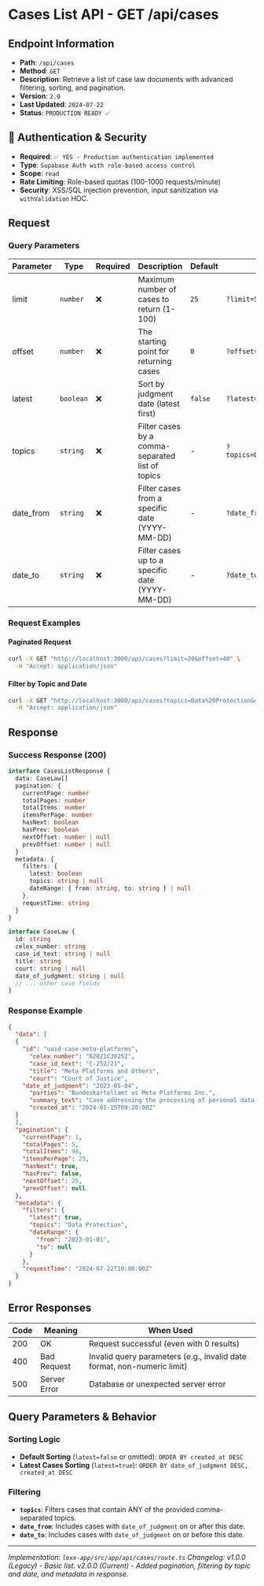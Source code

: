 # Cases List API - GET /api/cases

## Endpoint Information
- **Path**: `/api/cases`
- **Method**: `GET`
- **Description**: Retrieve a list of case law documents with advanced filtering, sorting, and pagination.
- **Version**: `2.0`
- **Last Updated**: `2024-07-22`
- **Status**: `PRODUCTION READY ✅`

## 🔐 Authentication & Security
- **Required**: `✅ YES - Production authentication implemented`
- **Type**: `Supabase Auth with role-based access control`
- **Scope**: `read`
- **Rate Limiting**: Role-based quotas (100-1000 requests/minute)
- **Security**: XSS/SQL injection prevention, input sanitization via `withValidation` HOC.

## Request

### Query Parameters
| Parameter | Type | Required | Description | Default | Example |
|-----------|------|----------|-------------|---------|---------|
| limit | `number` | ❌ | Maximum number of cases to return (1-100) | `25` | `?limit=50` |
| offset | `number` | ❌ | The starting point for returning cases | `0` | `?offset=50` |
| latest | `boolean` | ❌ | Sort by judgment date (latest first) | `false` | `?latest=true` |
| topics | `string` | ❌ | Filter cases by a comma-separated list of topics | - | `?topics=Data%20Protection,Competition` |
| date_from | `string` | ❌ | Filter cases from a specific date (YYYY-MM-DD) | - | `?date_from=2023-01-01` |
| date_to | `string` | ❌ | Filter cases up to a specific date (YYYY-MM-DD) | - | `?date_to=2023-12-31` |

### Request Examples

#### Paginated Request
```bash
curl -X GET "http://localhost:3000/api/cases?limit=20&offset=40" \
  -H "Accept: application/json"
```

#### Filter by Topic and Date
```bash
curl -X GET "http://localhost:3000/api/cases?topics=Data%20Protection&date_from=2023-01-01&latest=true" \
  -H "Accept: application/json"
```

## Response

### Success Response (200)
```typescript
interface CasesListResponse {
  data: CaseLaw[]
  pagination: {
    currentPage: number
    totalPages: number
    totalItems: number
    itemsPerPage: number
    hasNext: boolean
    hasPrev: boolean
    nextOffset: number | null
    prevOffset: number | null
  }
  metadata: {
    filters: {
      latest: boolean
      topics: string | null
      dateRange: { from: string, to: string } | null
    },
    requestTime: string
  }
}

interface CaseLaw {
  id: string
  celex_number: string
  case_id_text: string | null
  title: string
  court: string | null
  date_of_judgment: string | null
  // ... other case fields
}
```

### Response Example
```json
{
  "data": [
  {
    "id": "uuid-case-meta-platforms",
      "celex_number": "62021CJ0252",
      "case_id_text": "C-252/21",
      "title": "Meta Platforms and Others",
      "court": "Court of Justice",
    "date_of_judgment": "2023-05-04",
      "parties": "Bundeskartellamt vs Meta Platforms Inc.",
      "summary_text": "Case addressing the processing of personal data for behavioral advertising...",
      "created_at": "2024-01-15T09:20:00Z"
  }
  ],
  "pagination": {
    "currentPage": 1,
    "totalPages": 5,
    "totalItems": 98,
    "itemsPerPage": 25,
    "hasNext": true,
    "hasPrev": false,
    "nextOffset": 25,
    "prevOffset": null
  },
  "metadata": {
    "filters": {
      "latest": true,
      "topics": "Data Protection",
      "dateRange": {
        "from": "2023-01-01",
        "to": null
      }
    },
    "requestTime": "2024-07-22T10:00:00Z"
  }
}
```

## Error Responses

| Code | Meaning | When Used |
|------|---------|-----------|
| 200 | OK | Request successful (even with 0 results) |
| 400 | Bad Request | Invalid query parameters (e.g., invalid date format, non-numeric limit) |
| 500 | Server Error | Database or unexpected server error |

## Query Parameters & Behavior

### Sorting Logic
- **Default Sorting** (`latest=false` or omitted): `ORDER BY created_at DESC`
- **Latest Cases Sorting** (`latest=true`): `ORDER BY date_of_judgment DESC, created_at DESC`

### Filtering
- **`topics`**: Filters cases that contain ANY of the provided comma-separated topics.
- **`date_from`**: Includes cases with `date_of_judgment` on or after this date.
- **`date_to`**: Includes cases with `date_of_judgment` on or before this date.

---

*Implementation: `lexx-app/src/app/api/cases/route.ts`*
*Changelog: v1.0.0 (Legacy) - Basic list. v2.0.0 (Current) - Added pagination, filtering by topic and date, and metadata in response.*
